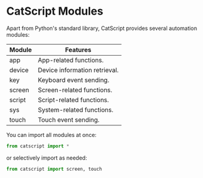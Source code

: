# CatScript Modules

Apart from Python's standard library, CatScript provides several automation modules:

| Module | Features                      |
| ------ | ----------------------------- |
| app    | App-related functions.        |
| device | Device information retrieval. |
| key    | Keyboard event sending.       |
| screen | Screen-related functions.     |
| script | Script-related functions.     |
| sys    | System-related functions.     |
| touch  | Touch event sending.          |

You can import all modules at once:

 ```python
 from catscript import *
 ```

or selectively import as needed:

```python
from catscript import screen, touch
```

